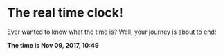 # The real time clock!

Ever wanted to know what the time is? Well, your journey is about to end!

**The time is Nov 09, 2017, 10:49**